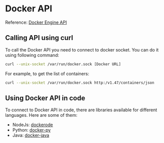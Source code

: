 # Docker API

Reference: [Docker Engine API](https://docs.docker.com/reference/api/engine/)

## Calling API using curl

To call the Docker API you need to connect to docker socket. You can do it using following command:

```sh
curl --unix-socket /var/run/docker.sock [Docker URL]
```

For example, to get the list of containers:

```sh
curl --unix-socket /var/run/docker.sock http:/v1.47/containers/json
```

## Using Docker API in code

To connect to Docker API in code, there are libraries available for different languages. Here are some of them:
- NodeJs: [dockerode](https://github.com/apocas/dockerode)
- Python: [docker-py](https://github.com/docker/docker-py)
- Java: [docker-java](https://github.com/docker-java/docker-java)
